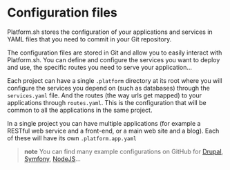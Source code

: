 # Configuration files

Platform.sh stores the configuration of your applications and services in YAML files that you need to commit in your Git repository.

The configuration files are stored in Git and allow you to easily
interact with Platform.sh. You can define and configure the services you
want to deploy and use, the specific routes you need to serve your
application...

Each project can have a single `.platform` directory at its root where you will configure
the services you depend on (such as databases) through the `services.yaml` file. And the routes (the way urls get mapped) to your applications through `routes.yaml`. This is the configuration 
that will be common to all the applications in the same project.

In a single project you can have multiple applications (for example a RESTful web service
and a front-end, or a main web site and a blog). Each of these will have its own `.platform.app.yaml`

> **note**
> You can find many example configurations on GitHub for [Drupal](https://github.com/platformsh/platformsh-example-drupal), [Symfony](https://github.com/platformsh/platformsh-example-symfony), [NodeJS](https://github.com/platformsh/platformsh-example-nodejs)...
